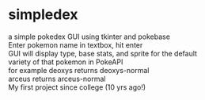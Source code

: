 # simpledex
a simple pokedex GUI using tkinter and pokebase <br />
Enter pokemon name in textbox, hit enter <br />
GUI will display type, base stats, and sprite for the default <br />
variety of that pokemon in PokeAPI <br />
for example deoxys returns deoxys-normal <br />
arceus returns arceus-normal <br />
My first project since college (10 yrs ago!)

